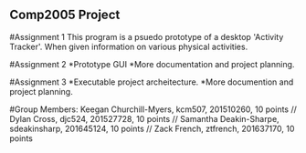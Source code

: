 ## Comp2005 Project

#Assignment 1
This program is a psuedo prototype of a desktop 'Activity Tracker'.
When given information on various physical activities.

#Assignment 2
*Prototype GUI 
*More documentation and project planning.

#Assignment 3
*Executable project archeitecture.
*More documention and project planning.


#Group Members: 
Keegan Churchill-Myers, kcm507, 201510260, 10 points //
Dylan Cross, djc524, 201527728, 10 points //
Samantha Deakin-Sharpe, sdeakinsharp, 201645124, 10 points //
Zack French, ztfrench, 201637170, 10 points
